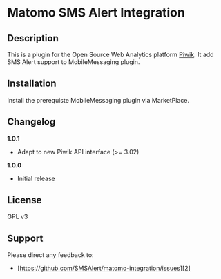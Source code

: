 # Matomo SMS Alert Integration 

## Description

This is a plugin for the Open Source Web Analytics platform [Piwik][1]. It 
add SMS Alert support to MobileMessaging plugin.

## Installation

Install the prerequiste MobileMessaging plugin via MarketPlace.

## Changelog

__1.0.1__
* Adapt to new Piwik API interface (>= 3.02)

__1.0.0__
* Initial release

## License

GPL v3

## Support

Please direct any feedback to: 

* [https://github.com/SMSAlert/matomo-integration/issues][2]

[1]: http://piwik.org
[2]: https://github.com/SMSAlert/matomo-integration/issues
